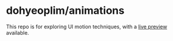 # dohyeoplim/animations

This repo is for exploring UI motion techniques, with a [live preview](https://animations-rust.vercel.app/) available.
